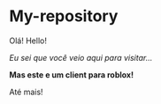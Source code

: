 # My-repository

Olá!
Hello!

*Eu sei que você veio aqui para visitar...*


**Mas este e um client para roblox!**


Até mais!
